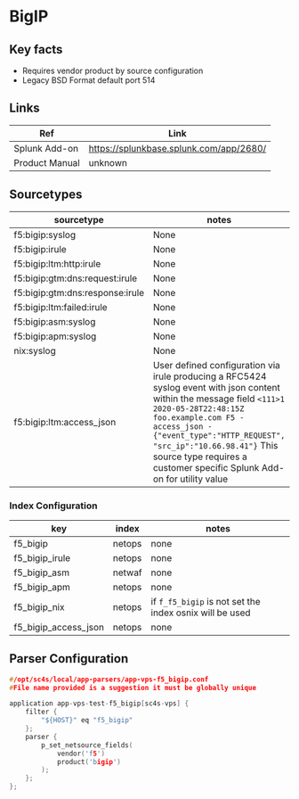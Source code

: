 # BigIP

## Key facts

* Requires vendor product by source configuration
* Legacy BSD Format default port 514

## Links 

| Ref            | Link                                                                                                    |
|----------------|---------------------------------------------------------------------------------------------------------|
| Splunk Add-on  | <https://splunkbase.splunk.com/app/2680/>                                                                 |
| Product Manual | unknown   |

## Sourcetypes

| sourcetype     | notes                                                                                                   |
|----------------|---------------------------------------------------------------------------------------------------------|
| f5:bigip:syslog        | None                                                                                                    |
| f5:bigip:irule    | None                                                                                         |
| f5:bigip:ltm:http:irule | None |
| f5:bigip:gtm:dns:request:irule | None |
| f5:bigip:gtm:dns:response:irule | None |
| f5:bigip:ltm:failed:irule | None |
| f5:bigip:asm:syslog | None |
| f5:bigip:apm:syslog | None |
| nix:syslog     | None                                                                                          |
| f5:bigip:ltm:access_json | User defined configuration via irule producing a RFC5424 syslog event with json content within the message field `<111>1 2020-05-28T22:48:15Z foo.example.com F5 - access_json - {"event_type":"HTTP_REQUEST", "src_ip":"10.66.98.41"}` This source type requires a customer specific Splunk Add-on for utility value |

### Index Configuration

| key            | index          | notes          |
|----------------|----------------|----------------|
| f5_bigip       | netops          | none          |
| f5_bigip_irule | netops          | none          |
| f5_bigip_asm   | netwaf          | none          |
| f5_bigip_apm   | netops          | none          |
| f5_bigip_nix   | netops          | if `f_f5_bigip` is not set the index osnix will be used          |
| f5_bigip_access_json | netops | none |


## Parser Configuration

```c
#/opt/sc4s/local/app-parsers/app-vps-f5_bigip.conf
#File name provided is a suggestion it must be globally unique

application app-vps-test-f5_bigip[sc4s-vps] {
	filter { 
        "${HOST}" eq "f5_bigip"
    };	
    parser { 
        p_set_netsource_fields(
            vendor('f5')
            product('bigip')
        ); 
    };   
};

```
